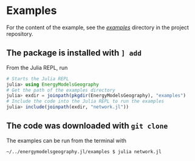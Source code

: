 # Examples

For the content of the example, see the *[examples](https://gitlab.sintef.no/clean_export/energymodelsgeography.jl/-/tree/main/examples)* directory in the project repository.

## The package is installed with `] add`

From the Julia REPL, run

```julia
# Starts the Julia REPL
julia> using EnergyModelsGeography
# Get the path of the examples directory
julia> exdir = joinpath(pkgdir(EnergyModelsGeography), "examples")
# Include the code into the Julia REPL to run the examples
julia> include(joinpath(exdir, "network.jl"))
```

## The code was downloaded with `git clone`

The examples can be run from the terminal with

```shell script
~/../energymodelsgeography.jl/examples $ julia network.jl
```
